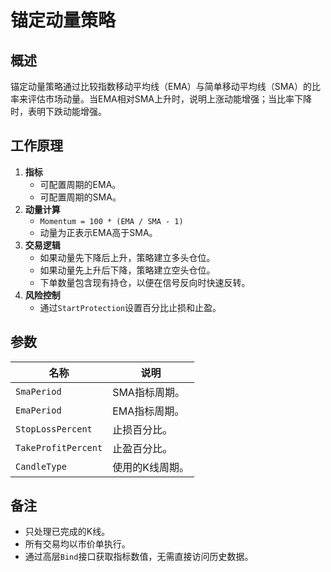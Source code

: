 # 锚定动量策略

## 概述
锚定动量策略通过比较指数移动平均线（EMA）与简单移动平均线（SMA）的比率来评估市场动量。当EMA相对SMA上升时，说明上涨动能增强；当比率下降时，表明下跌动能增强。

## 工作原理
1. **指标**
   - 可配置周期的EMA。
   - 可配置周期的SMA。
2. **动量计算**
   - `Momentum = 100 * (EMA / SMA - 1)`
   - 动量为正表示EMA高于SMA。
3. **交易逻辑**
   - 如果动量先下降后上升，策略建立多头仓位。
   - 如果动量先上升后下降，策略建立空头仓位。
   - 下单数量包含现有持仓，以便在信号反向时快速反转。
4. **风险控制**
   - 通过`StartProtection`设置百分比止损和止盈。

## 参数
| 名称 | 说明 |
|------|------|
| `SmaPeriod` | SMA指标周期。 |
| `EmaPeriod` | EMA指标周期。 |
| `StopLossPercent` | 止损百分比。 |
| `TakeProfitPercent` | 止盈百分比。 |
| `CandleType` | 使用的K线周期。 |

## 备注
- 只处理已完成的K线。
- 所有交易均以市价单执行。
- 通过高层`Bind`接口获取指标数值，无需直接访问历史数据。

